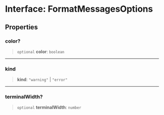 # Interface: FormatMessagesOptions

## Properties

### color?

> `optional` **color**: `boolean`

---

### kind

> **kind**: `"warning"` \| `"error"`

---

### terminalWidth?

> `optional` **terminalWidth**: `number`
